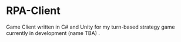 # RPA-Client
Game Client written in C# and Unity for my turn-based strategy game currently in development (name TBA) .
